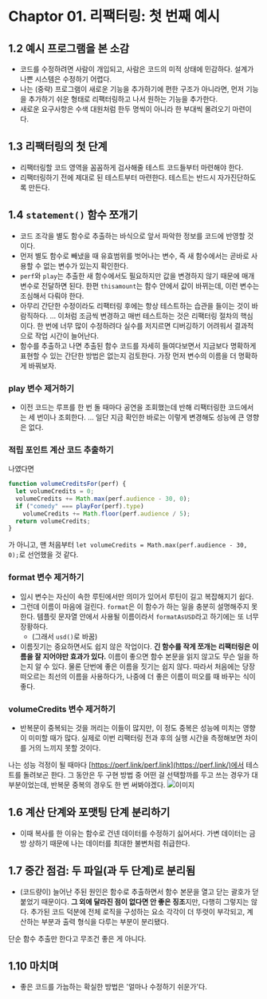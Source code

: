 # Chaptor 01. 리팩터링: 첫 번째 예시

## 1.2 예시 프로그램을 본 소감

- 코드를 수정하려면 사람이 개입되고, 사람은 코드의 미적 상태에 민감하다. 설계가 나쁜 시스템은 수정하기 어렵다.
- 나는 (중략) 프로그램이 새로운 기능을 추가하기에 편한 구조가 아니라면, 먼저 기능을 추가하기 쉬운 형태로 리팩터링하고 나서 원하는 기능을 추가한다.
- 새로운 요구사항은 수색 대원처럼 한두 명씩이 아니라 한 부대씩 몰려오기 마련이다.

## 1.3 리팩터링의 첫 단계

- 리팩터링할 코드 영역을 꼼꼼하게 검사해줄 테스트 코드들부터 마련해야 한다.
- 리팩터링하기 전에 제대로 된 테스트부터 마련한다. 테스트는 반드시 자가진단하도록 만든다.

## 1.4 `statement()` 함수 쪼개기

- 코드 조각을 별도 함수로 추출하는 바식으로 앞서 파악한 정보를 코드에 반영할 것이다.
- 먼저 별도 함수로 빼냈을 때 유효범위를 벗어나는 변수, 즉 새 함수에서는 곧바로 사용할 수 없는 변수가 있는지 확인한다.
- `perf`와 `play`는 추출한 새 함수에서도 필요하지만 값을 변경하지 않기 때문에 매개변수로 전달하면 된다. 한편 `thisamount`는 함수 안에서 값이 바뀌는데, 이런 변수는 조심해서 다뤄야 한다.
- 아무리 간단한 수정이라도 리팩터링 후에는 항상 테스트하는 습관을 들이는 것이 바람직하다. ... 이처럼 조금씩 변경하고 매번 테스트하는 것은 리팩터링 절차의 핵심이다. 한 번에 너무 많이 수정하려다 실수를 저지르면 디버깅하기 어려워서 결과적으로 작업 시간이 늘어난다.
- 함수를 추출하고 나면 추출된 함수 코드를 자세히 들여다보면서 지금보다 명확하게 표현할 수 있는 간단한 방법은 없는지 검토한다. 가장 먼저 변수의 이름을 더 명확하게 바꿔보자.

### play 변수 제거하기

- 이전 코드는 루프를 한 번 돌 때마다 공연을 조회했는데 반해 리팩터링한 코드에서는 세 번이나 조회한다. ... 일단 지금 확인한 바로는 이렇게 변경해도 성능에 큰 영향은 없다.

### 적립 포인트 계산 코드 추출하기

나였다면

```js
function volumeCreditsFor(perf) {
  let volumeCredits = 0;
  volumeCredits += Math.max(perf.audience - 30, 0);
  if ("comedy" === playFor(perf).type)
    volumeCredits += Math.floor(perf.audience / 5);
  return volumeCredits;
}
```

가 아니고, 맨 처음부터 `let volumeCredits = Math.max(perf.audience - 30, 0);`로 선언했을 것 같다.

### format 변수 제거하기

- 임시 변수는 자신이 속한 루틴에서만 의미가 있어서 루틴이 길고 복잡해지기 쉽다.
- 그런데 이름이 마음에 걸린다. `format`은 이 함수가 하는 일을 충분히 설명해주지 못한다. 템플릿 문자열 안에서 사용될 이름이라서 `formatAsUSD`라고 하기에는 또 너무 장황하다.
  - (그래서 `usd()`로 바꿈)
- 이름짓기는 중요하면서도 쉽지 않은 작업이다. **긴 함수를 작게 쪼개는 리팩터링은 이름을 잘 지어야만 효과가 있다.** 이름이 좋으면 함수 본문을 읽지 않고도 무슨 일을 하는지 알 수 있다. 물론 단번에 좋은 이름을 짓기는 쉽지 않다. 따라서 처음에는 당장 떠오르는 최선의 이름을 사용하다가, 나중에 더 좋은 이름이 떠오를 때 바꾸는 식이 좋다.

### volumeCredits 변수 제거하기

- 반복문이 중복되는 것을 꺼리는 이들이 많지만, 이 정도 중복은 성능에 미치는 영향이 미미할 때가 많다. 실제로 이번 리팩터링 전과 후의 실행 시간을 측정해보면 차이를 거의 느끼지 못할 것이다.

나는 성능 걱정이 될 때마다 [https://perf.link/perf.link](https://perf.link/)에서 테스트를 돌려보곤 한다. 그 동안은 두 구현 방법 중 어떤 걸 선택할까를 두고 쓰는 경우가 대부분이었는데, 반복문 중복의 경우도 한 번 써봐야겠다. ![이미지](https://github.com/garudanish/TIL/assets/73154157/04abcc2b-fc95-4eae-8a94-a186b04dd8ac)

## 1.6 계산 단계와 포맷팅 단계 분리하기

- 이때 복사를 한 이유는 함수로 건넨 데이터를 수정하기 싫어서다. 가변 데이터는 금방 상하기 때문에 나는 데이터를 최대한 불변처럼 취급한다.

## 1.7 중간 점검: 두 파일(과 두 단계)로 분리됨

- (코드량이) 늘어난 주된 원인은 함수로 추출하면서 함수 본문을 열고 닫는 괄호가 덛붙었기 때문이다. **그 외에 달라진 점이 없다면 안 좋은 징조**지만, 다행히 그렇지는 않다. 추가된 코드 덕분에 전체 로직을 구성하는 요소 각각이 더 뚜렷이 부각되고, 계산하는 부분과 출력 형식을 다루는 부분이 분리됐다.

단순 함수 추출만 한다고 무조건 좋은 게 아니다.

## 1.10 마치며

- 좋은 코드를 가늠하는 확실한 방법은 '얼마나 수정하기 쉬운가'다.
